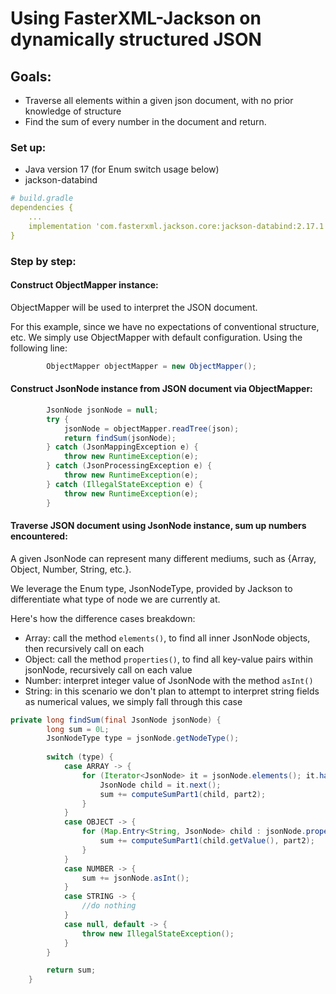 # Using FasterXML-Jackson on dynamically structured JSON 

## Goals:
- Traverse all elements within a given json document, with no prior knowledge of structure
- Find the sum of every number in the document and return.  

###  Set up: 
- Java version 17 (for Enum switch usage below)
- jackson-databind

```yaml
# build.gradle
dependencies {
    ...
    implementation 'com.fasterxml.jackson.core:jackson-databind:2.17.1'
}
```

### Step by step:

#### Construct ObjectMapper instance:
ObjectMapper will be used to interpret the JSON document.

For this example, since we have no expectations of conventional structure, etc. 
We simply use ObjectMapper with default configuration. Using the following line:

```java
        ObjectMapper objectMapper = new ObjectMapper();
```

#### Construct JsonNode instance from JSON document via ObjectMapper:
```java
        JsonNode jsonNode = null;
        try {
            jsonNode = objectMapper.readTree(json);
            return findSum(jsonNode);
        } catch (JsonMappingException e) {
            throw new RuntimeException(e);
        } catch (JsonProcessingException e) {
            throw new RuntimeException(e);
        } catch (IllegalStateException e) {
            throw new RuntimeException(e);
        }
```

#### Traverse JSON document using JsonNode instance, sum up numbers encountered:
A given JsonNode can represent many different mediums, such as {Array, Object, Number, String, etc.}. 

We leverage the Enum type, JsonNodeType, provided by Jackson to differentiate what type of node we are currently at.

Here's how the difference cases breakdown:
 - Array:  call the method `elements()`, to find all inner JsonNode objects, then recursively call on each
 - Object: call the method `properties()`, to find all key-value pairs within jsonNode, recursively call on each value
 - Number: interpret integer value of JsonNode with the method `asInt()`
 - String: in this scenario we don't plan to attempt to interpret string fields as numerical values, we simply fall through this case

```java
private long findSum(final JsonNode jsonNode) {
        long sum = 0L;
        JsonNodeType type = jsonNode.getNodeType();
        
        switch (type) {
            case ARRAY -> {
                for (Iterator<JsonNode> it = jsonNode.elements(); it.hasNext(); ) {
                    JsonNode child = it.next();
                    sum += computeSumPart1(child, part2);
                }
            }
            case OBJECT -> {
                for (Map.Entry<String, JsonNode> child : jsonNode.properties()) {
                    sum += computeSumPart1(child.getValue(), part2);
                }
            }
            case NUMBER -> {
                sum += jsonNode.asInt();
            }
            case STRING -> {
                //do nothing
            }
            case null, default -> {
                throw new IllegalStateException();
            }
        }

        return sum;
    }
```







